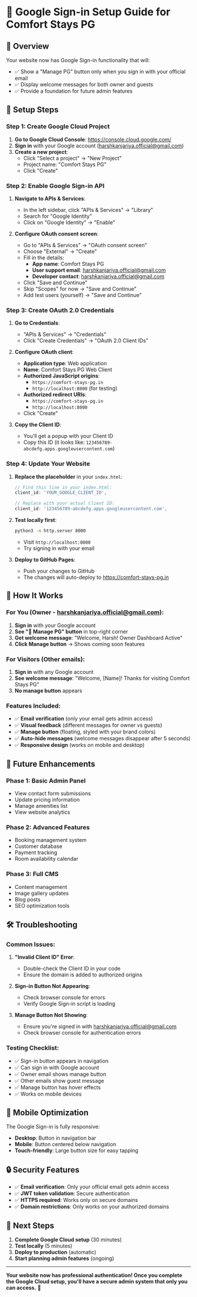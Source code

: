 # 🔐 Google Sign-in Setup Guide for Comfort Stays PG

## 🎯 Overview
Your website now has Google Sign-in functionality that will:
- ✅ Show a "Manage PG" button only when you sign in with your official email
- ✅ Display welcome messages for both owner and guests
- ✅ Provide a foundation for future admin features

## 🚀 Setup Steps

### **Step 1: Create Google Cloud Project**

1. **Go to Google Cloud Console**: https://console.cloud.google.com/
2. **Sign in** with your Google account (harshkanjariya.official@gmail.com)
3. **Create a new project**:
   - Click "Select a project" → "New Project"
   - Project name: "Comfort Stays PG"
   - Click "Create"

### **Step 2: Enable Google Sign-in API**

1. **Navigate to APIs & Services**:
   - In the left sidebar, click "APIs & Services" → "Library"
   - Search for "Google Identity"
   - Click on "Google Identity" → "Enable"

2. **Configure OAuth consent screen**:
   - Go to "APIs & Services" → "OAuth consent screen"
   - Choose "External" → "Create"
   - Fill in the details:
     - **App name**: Comfort Stays PG
     - **User support email**: harshkanjariya.official@gmail.com
     - **Developer contact**: harshkanjariya.official@gmail.com
   - Click "Save and Continue"
   - Skip "Scopes" for now → "Save and Continue"
   - Add test users (yourself) → "Save and Continue"

### **Step 3: Create OAuth 2.0 Credentials**

1. **Go to Credentials**:
   - "APIs & Services" → "Credentials"
   - Click "Create Credentials" → "OAuth 2.0 Client IDs"

2. **Configure OAuth client**:
   - **Application type**: Web application
   - **Name**: Comfort Stays PG Web Client
   - **Authorized JavaScript origins**:
     - `https://comfort-stays-pg.in`
     - `http://localhost:8000` (for testing)
   - **Authorized redirect URIs**:
     - `https://comfort-stays-pg.in`
     - `http://localhost:8000`
   - Click "Create"

3. **Copy the Client ID**:
   - You'll get a popup with your Client ID
   - Copy this ID (it looks like: `123456789-abcdefg.apps.googleusercontent.com`)

### **Step 4: Update Your Website**

1. **Replace the placeholder** in your `index.html`:
   ```javascript
   // Find this line in your index.html:
   client_id: 'YOUR_GOOGLE_CLIENT_ID',
   
   // Replace with your actual Client ID:
   client_id: '123456789-abcdefg.apps.googleusercontent.com',
   ```

2. **Test locally first**:
   ```bash
   python3 -m http.server 8000
   ```
   - Visit `http://localhost:8000`
   - Try signing in with your email

3. **Deploy to GitHub Pages**:
   - Push your changes to GitHub
   - The changes will auto-deploy to https://comfort-stays-pg.in

## 🎯 How It Works

### **For You (Owner - harshkanjariya.official@gmail.com):**
1. **Sign in** with your Google account
2. **See "🔧 Manage PG" button** in top-right corner
3. **Get welcome message**: "Welcome, Harsh! Owner Dashboard Active"
4. **Click Manage button** → Shows coming soon features

### **For Visitors (Other emails):**
1. **Sign in** with any Google account
2. **See welcome message**: "Welcome, [Name]! Thanks for visiting Comfort Stays PG"
3. **No manage button** appears

### **Features Included:**
- ✅ **Email verification** (only your email gets admin access)
- ✅ **Visual feedback** (different messages for owner vs guests)
- ✅ **Manage button** (floating, styled with your brand colors)
- ✅ **Auto-hide messages** (welcome messages disappear after 5 seconds)
- ✅ **Responsive design** (works on mobile and desktop)

## 🔧 Future Enhancements

### **Phase 1: Basic Admin Panel**
- View contact form submissions
- Update pricing information
- Manage amenities list
- View website analytics

### **Phase 2: Advanced Features**
- Booking management system
- Customer database
- Payment tracking
- Room availability calendar

### **Phase 3: Full CMS**
- Content management
- Image gallery updates
- Blog posts
- SEO optimization tools

## 🛠️ Troubleshooting

### **Common Issues:**

1. **"Invalid Client ID" Error**:
   - Double-check the Client ID in your code
   - Ensure the domain is added to authorized origins

2. **Sign-in Button Not Appearing**:
   - Check browser console for errors
   - Verify Google Sign-in script is loading

3. **Manage Button Not Showing**:
   - Ensure you're signed in with harshkanjariya.official@gmail.com
   - Check browser console for authentication errors

### **Testing Checklist:**
- ✅ Sign-in button appears in navigation
- ✅ Can sign in with Google account
- ✅ Owner email shows manage button
- ✅ Other emails show guest message
- ✅ Manage button has hover effects
- ✅ Works on mobile devices

## 📱 Mobile Optimization

The Google Sign-in is fully responsive:
- **Desktop**: Button in navigation bar
- **Mobile**: Button centered below navigation
- **Touch-friendly**: Large button size for easy tapping

## 🔒 Security Features

- ✅ **Email verification**: Only your official email gets admin access
- ✅ **JWT token validation**: Secure authentication
- ✅ **HTTPS required**: Works only on secure domains
- ✅ **Domain restrictions**: Only works on your authorized domains

## 🎉 Next Steps

1. **Complete Google Cloud setup** (30 minutes)
2. **Test locally** (5 minutes)
3. **Deploy to production** (automatic)
4. **Start planning admin features** (ongoing)

---

**Your website now has professional authentication! Once you complete the Google Cloud setup, you'll have a secure admin system that only you can access.** 🚀

